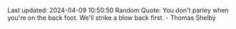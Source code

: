Last updated: 2024-04-09 10:50:50
Random Quote: You don't parley when you're on the back foot. We'll strike a blow back first. - Thomas Shelby